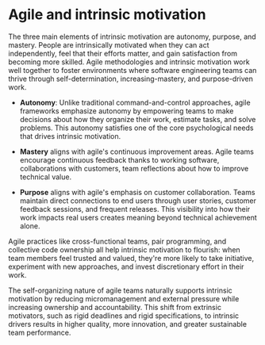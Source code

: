 # Agile and intrinsic motivation

The three main elements of intrinsic motivation are autonomy, purpose, and mastery. People are intrinsically motivated when they can act independently, feel that their efforts matter, and gain satisfaction from becoming more skilled. Agile methodologies and intrinsic motivation work well together to foster environments where software engineering teams can thrive through self-determination, increasing-mastery, and purpose-driven work.

* **Autonomy**: Unlike traditional command-and-control approaches, agile frameworks emphasize autonomy by empowering teams to make decisions about how they organize their work, estimate tasks, and solve problems. This autonomy satisfies one of the core psychological needs that drives intrinsic motivation.

* **Mastery** aligns with agile's continuous improvement areas. Agile teams encourage continuous feedback thanks to working software, collaborations with customers, team reflections about how to improve technical value.

* **Purpose** aligns with agile's emphasis on customer collaboration. Teams maintain direct connections to end users through user stories, customer feedback sessions, and frequent releases. This visibility into how their work impacts real users creates meaning beyond technical achievement alone.

Agile practices like cross-functional teams, pair programming, and collective code ownership all help intrinsic motivation to flourish: when team members feel trusted and valued, they're more likely to take initiative, experiment with new approaches, and invest discretionary effort in their work.

The self-organizing nature of agile teams naturally supports intrinsic motivation by reducing micromanagement and external pressure while increasing ownership and accountability. This shift from extrinsic motivators, such as rigid deadlines and rigid specifications, to intrinsic drivers results in higher quality, more innovation, and greater sustainable team performance.

